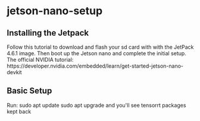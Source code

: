 # jetson-nano-setup
## Installing the Jetpack 

<p> Follow this tutorial to download and flash your sd card with with the JetPack 4.6.1 image. Then boot up the Jetson nano and complete the initial setup. The official NVIDIA tutorial: https://developer.nvidia.com/embedded/learn/get-started-jetson-nano-devkit  </p>

## Basic Setup

<p> Run:
  sudo apt update
  sudo apt upgrade
  and you'll see tensorrt packages kept back </p>
  
  
